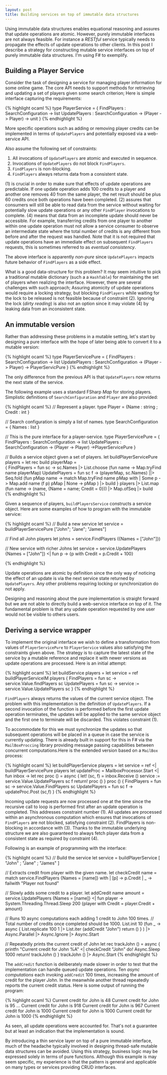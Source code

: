 ```yaml
---
layout: post
title: Building services on top of immutable data structures
---
```

Using immutable data structures enables equational reasoning and assures that update operations are atomic. However, purely immutable interfaces are not always feasible. For instance a *RESTful* service typically needs to propagate the effects of update operations to other clients. In this post I describe a strategy for constructing mutable service interfaces on top of purely immutable data structures. I'm using F# to exemplify.


## Building a Player Service
Consider the task of designing a service for managing player information for some online game. The core API needs to support methods for retrieving and updating a set of players given some search criterion; Here is simple interface capturing the requirements:

{% highlight ocaml %}
type PlayerService = {
    FindPlayers : SearchConfiguration -> list<Player>
    UpdatePlayers : SearchConfiguration -> (Player -> Player) -> unit
}
{% endhighlight %}

More specific operations such as adding or removing player credits can be implemented in terms of `UpdatePlayers` and potentially exposed via a web-service API.

Also assume the following set of constraints:

1. All invocations of `UpdatePlayers` are atomic and executed in sequence.
2. Invocations of `UpdatePlayers` do not block `FindPlayers`.
3. `FindPlayers` is non-blocking.
4. `FindPlayers` always returns data from a consistent state.

(1) is crucial in order to make sure that effects of update operations are predictable. If one update operation adds 100 credits to a player and another one removes 40 from the same player, the net result should be plus 60 credits once both operations have been completed. (2) assures that consumers will still be able to read data from the service without waiting for potentially slow update operations or any other `FindPlayer` invocations to complete. (4) means that data from an incomplete update should never be accessible. For example, transferring credits from one player to another within one update operation must not allow a service consumer to observe an intermediate state where the total number of credits is any different from before and after the request was handled. Note that it is not required that update operations have an immediate effect on subsequent `FindPlayers` requests, this is sometimes referred to as *eventual consistency*.

The above interface is apparently *non-pure* since `UpdatePlayers` impacts future behavior of `FindPlayers` as a side effect.

What is a good data-structure for this problem? It may seem intuitive to pick a traditional mutable dictionary (such a a `HashTable`) for maintaining the set of players when realizing the interface. However, there are several challenges with such approach; Assuring atomicity of update operations would require a locking strategy, but blocking `FindPlayers` while waiting for the lock to be released is not feasible because of constraint (2). Ignoring the lock (*dirty reading*) is also not an option since it may violate (4) by leaking data from an inconsistent state.


## An immutable version
Rather than addressing these problems in a mutable setting, let's start by designing a pure interface with the hope of later being able to convert it to a mutable version:

{% highlight ocaml %}
type PlayerServicePure = 
    {
        FindPlayers : SearchConfiguration -> list<Player>
        UpdatePlayers : SearchConfiguration -> (Player -> Player) -> PlayerServicPure
    }
{% endhighlight %}

The only difference from the previous API is that `UpdatePlayers` now returns the next state of the service. 

The following example uses a standard FSharp *Map* for storing players. Simplistic definitions of `SearchConfiguration` and `Player` are also provided:

{% highlight ocaml %}
// Represent a player.
type Player = {Name : string ; Credit : int }

// Search configuration is simply a list of names.
type SearchConfiguration = { Names : list<string> }

// This is the pure interface for a player-service.
type PlayerServicePure = {
    FindPlayers : SearchConfiguration -> list<Player>
    UpdatePlayers : SearchConfiguration -> (Player -> Player) ->PlayerServicePure 
}

// Builds a service object given a set of players.
let buildPlayerServicePure players =
    let rec build playerMap =        
        {
             FindPlayers = fun sc -> 
                sc.Names
                |> List.choose (fun name -> Map.tryFind name playerMap)
             UpdatePlayers = fun sc f ->
                (playerMap, sc.Names)
                ||> Seq.fold (fun pMap name ->
                   match Map.tryFind name pMap with
                   | Some p -> Map.add name (f p) pMap
                   | None   -> pMap 
                )
                |> build
        }
    players 
    |> List.map (fun name -> (name, {Name = name; Credit = 0}))
    |> Map.ofSeq
    |> build     
{% endhighlight %}

Given a sequence of players, `buildPlayersService` constructs a service object. Here are some examples of how to program with the immutable service:

{% highlight ocaml %}
// Build a new service
let service = buildPlayerServicePure ["John"; "Jane"; "James"]

// Find all John players
let johns = service.FindPlayers ({Names = ["John"]})

// New service with richer Johns
let service = service.UpdatePlayers {Names = ["John"]} <| fun p -> 
    {p with Credit = p.Credit + 100}

{% endhighlight %}

Update operations are atomic by definition since the only way of noticing the effect of an update is via the next service state returned by `UpdatePlayers`. Any other problems requiring locking or synchronization do not apply.

Designing and reasoning about the pure implementation is straight forward but we are not able to directly build a web-service interface on top of it. The fundamental problem is that any update operation requested by one user would not be visible to others users.


## Deriving a service wrapper
To implement the original interface we wish to define a transformation from values of `PlayerServicePure` to `PlayerService` values also satisfying the constraints given above. The strategy is to capture the latest state of the service by a mutable reference and replace it with newer versions as update operations are processed. Here is an initial attempt:

{% highlight ocaml %}
let buildService players =
    let service = ref buildPlayerServiceIM players
    {
        FindPlayers = fun sc -> service.Value.findPlayers sc
        UpdatePlayers = fun sc ->
            service := service.Value.UpdatePlayers sc
    }
{% endhighlight %}

`FindPlayers` always returns the values of the current service object. The problem with this implementation is the definition of `UpdatePlayers`. If a second invocation of the function is performed before the first update operation terminates, the updates will be applied to the same service object and the first one to terminate will be discarded. This violates constraint (1).

To accommodate for this we must synchronize the updates so that subsequent operations will be placed in a queue in case the service is currently updating.
There is already built in support for this in F# via the `MailBoxProccing` library providing message passing capabilities between concurrent computations.Here is the extended version based on a `MailBox` process:

{% highlight ocaml %}
let buildPlayerService players =
    let service = ref <| buildPlayerServicePure players
    let updateProc = MailboxProcessor.Start <| fun inbox ->
        let rec proc () =
            async {
                let! (sc, f) = inbox.Receive ()
                service := service.Value.UpdatePlayers sc f
                return! proc ()
            }
        proc ()
    {
        FindPlayers = fun sc ->
            service.Value.FindPlayers sc
        UpdatePlayers = fun sc f ->
            updateProc.Post (sc,f)
    }
{% endhighlight %}

Incoming update requests are now processed one at the time since the recursive call to loop is performed first after an update operation is completed. This addresses constraint number (1). All updates are processed within an asynchronous computation which ensures that invocations of `FindPlayers` are not blocked, satisfying constraint (2). FindPlayers is non-blocking in accordance with (3). Thanks to the immutable underlying structure we are also guaranteed to always fetch player data from a consistent state as required by constraint (4).

Following is an example of programming with the interface:

{% highlight ocaml %}
// Build the service
let service =
    buildPlayerService [ "John" ; "Jane" ; "James" ] 
    
// Extracts credit from player with the given name.
let checkCredit name =
    match service.FindPlayers {Names = [name]} with
    | [p]   -> p.Credit
    | _     -> failwith "Player not found"

// Slowly adds some credit to a player.
let addCredit name amount =
    service.UpdatePlayers {Names = [name]} <| fun player -> 
        System.Threading.Thread.Sleep 200
        {player with Credit = player.Credit + amount}

// Runs 10 async computations each adding 1 credit to John 100 times.
// Total number of credits once completed should be 1000.
List.init 10 (fun _ -> 
    async {
        List.replicate 100 1
        |> List.iter (addCredit "John")
        return ()
    }
)
|> Async.Parallel
|> Async.Ignore
|> Async.Start

// Repeatedly prints the current credit of John
let rec trackJohn () =
    async {
        printfn "Current credit for John %A" <| checkCredit "John"
        do! Async.Sleep 1000
        return! trackJohn ()
    }
trackJohn ()
|> Async.Start
{% endhighlight %}

The `addCredit` function is deliberately made slower in order to test that the implementation can handle queued update operations. Ten *async computations* each invoking `addCredit` 100 times, increasing the amount of credit for the player *John*. In the meanwhile another thread repeatedly reports the current credit status. Here is some output of running the program:

{% highlight ocaml %}
Current credit for John is 48
Current credit for John is 95
...
Current credit for John is 918
Current credit for John is 967
Current credit for John is 1000
Current credit for John is 1000
Current credit for John is 1000
{% endhighlight %}

As seen, all update operations were accounted for. That's not a guarantee but at least an indication that the implementation is sound.

By introducing a thin service layer on top of a pure immutable interface, much of the headache typically involved in designing thread-safe mutable data structures can be avoided. Using this strategy, business logic may be expressed solely in terms of pure functions. Although this example is may seem specific, my experience is that the pattern is general and applicable on many types or services providing CRUD interfaces.


